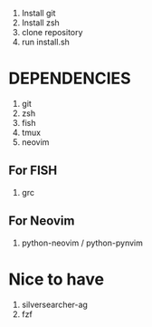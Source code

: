 1. Install git
2. Install zsh
2. clone repository
3. run install.sh


# DEPENDENCIES

1. git
2. zsh
3. fish
4. tmux
5. neovim

## For FISH
1. grc

## For Neovim
1. python-neovim / python-pynvim


# Nice to have

1. silversearcher-ag
2. fzf
